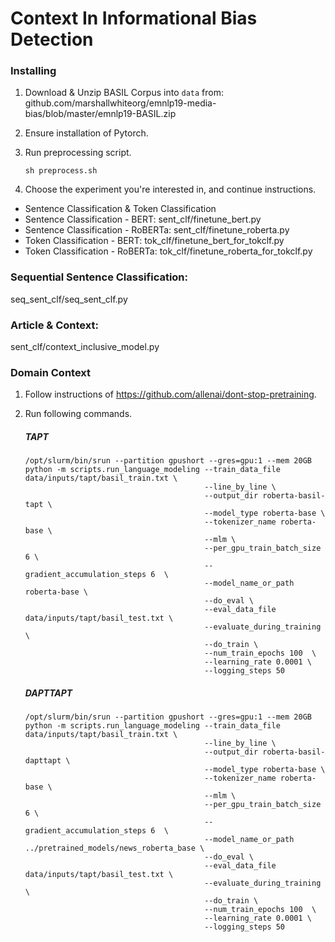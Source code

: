 # Context In Informational Bias Detection

### Installing

1. Download & Unzip BASIL Corpus into ```data``` from:
github.com/marshallwhiteorg/emnlp19-media-bias/blob/master/emnlp19-BASIL.zip

2. Ensure installation of Pytorch.

3. Run preprocessing script.

    ```shell script
    sh preprocess.sh
   ```

4. Choose the experiment you're interested in, and continue instructions.

- Sentence Classification & Token Classification 
- Sentence Classification - BERT: sent_clf/finetune_bert.py
- Sentence Classification - RoBERTa: sent_clf/finetune_roberta.py
- Token Classification - BERT: tok_clf/finetune_bert_for_tokclf.py
- Token Classification - RoBERTa: tok_clf/finetune_roberta_for_tokclf.py

### Sequential Sentence Classification: 

seq_sent_clf/seq_sent_clf.py

### Article & Context: 

sent_clf/context_inclusive_model.py

### Domain Context

1. Follow instructions of https://github.com/allenai/dont-stop-pretraining.

2. Run following commands.

    ##### TAPT
    ```
    /opt/slurm/bin/srun --partition gpushort --gres=gpu:1 --mem 20GB python -m scripts.run_language_modeling --train_data_file data/inputs/tapt/basil_train.txt \
                                            --line_by_line \
                                            --output_dir roberta-basil-tapt \
                                            --model_type roberta-base \
                                            --tokenizer_name roberta-base \
                                            --mlm \
                                            --per_gpu_train_batch_size 6 \
                                            --gradient_accumulation_steps 6  \
                                            --model_name_or_path roberta-base \
                                            --do_eval \
                                            --eval_data_file data/inputs/tapt/basil_test.txt \
                                            --evaluate_during_training  \
                                            --do_train \
                                            --num_train_epochs 100  \
                                            --learning_rate 0.0001 \
                                            --logging_steps 50
    ```
    ##### DAPTTAPT
    ```
    /opt/slurm/bin/srun --partition gpushort --gres=gpu:1 --mem 20GB python -m scripts.run_language_modeling --train_data_file data/inputs/tapt/basil_train.txt \
                                            --line_by_line \
                                            --output_dir roberta-basil-dapttapt \
                                            --model_type roberta-base \
                                            --tokenizer_name roberta-base \
                                            --mlm \
                                            --per_gpu_train_batch_size 6 \
                                            --gradient_accumulation_steps 6  \
                                            --model_name_or_path ../pretrained_models/news_roberta_base \
                                            --do_eval \
                                            --eval_data_file data/inputs/tapt/basil_test.txt \
                                            --evaluate_during_training  \
                                            --do_train \
                                            --num_train_epochs 100  \
                                            --learning_rate 0.0001 \
                                            --logging_steps 50
    ```
            
